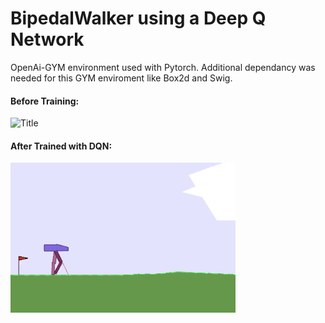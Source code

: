 # BipedalWalker using a Deep Q Network
OpenAi-GYM environment used with Pytorch. Additional dependancy was needed for this GYM enviroment like Box2d and Swig.

#### Before Training:
![Title](results/not_trained.gif)

#### After Trained with DQN:
![Title](results/DQN_TrainedBipedWalker.gif)
